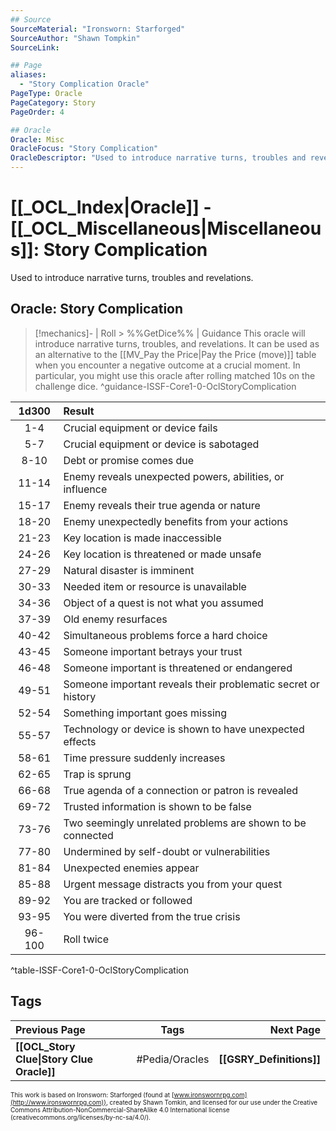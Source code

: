 ```yaml
---
## Source
SourceMaterial: "Ironsworn: Starforged"
SourceAuthor: "Shawn Tompkin"
SourceLink: 

## Page
aliases:
  - "Story Complication Oracle"
PageType: Oracle
PageCategory: Story
PageOrder: 4

## Oracle
Oracle: Misc
OracleFocus: "Story Complication"
OracleDescriptor: "Used to introduce narrative turns, troubles and revelations."
---
```

# [[_OCL_Index|Oracle]] - [[_OCL_Miscellaneous|Miscellaneous]]: Story Complication
Used to introduce narrative turns, troubles and revelations.

## Oracle: Story Complication
> [!mechanics]- | Roll > %%GetDice%% | Guidance
> This oracle will introduce narrative turns, troubles, and revelations. It can be used as an alternative to the [[MV_Pay the Price|Pay the Price (move)]] table when you encounter a negative outcome at a crucial moment. In particular, you might use this oracle after rolling matched 10s on the challenge dice. ^guidance-ISSF-Core1-0-OclStoryComplication

| 1d300 | Result |
|:---:|:--- |
| 1-4 | Crucial equipment or device fails |
| 5-7 | Crucial equipment or device is sabotaged |
| 8-10 | Debt or promise comes due |
| 11-14 | Enemy reveals unexpected powers, abilities, or influence |
| 15-17 | Enemy reveals their true agenda or nature |
| 18-20 | Enemy unexpectedly benefits from your actions |
| 21-23 | Key location is made inaccessible |
| 24-26 | Key location is threatened or made unsafe |
| 27-29 | Natural disaster is imminent |
| 30-33 | Needed item or resource is unavailable |
| 34-36 | Object of a quest is not what you assumed |
| 37-39 | Old enemy resurfaces |
| 40-42 | Simultaneous problems force a hard choice |
| 43-45 | Someone important betrays your trust |
| 46-48 | Someone important is threatened or endangered |
| 49-51 | Someone important reveals their problematic secret or history |
| 52-54 | Something important goes missing |
| 55-57 | Technology or device is shown to have unexpected effects |
| 58-61 | Time pressure suddenly increases |
| 62-65 | Trap is sprung |
| 66-68 | True agenda of a connection or patron is revealed |
| 69-72 | Trusted information is shown to be false |
| 73-76 | Two seemingly unrelated problems are shown to be connected |
| 77-80 | Undermined by self-doubt or vulnerabilities |
| 81-84 | Unexpected enemies appear |
| 85-88 | Urgent message distracts you from your quest |
| 89-92 | You are tracked or followed |
| 93-95 | You were diverted from the true crisis |
| 96-100 | Roll twice |
^table-ISSF-Core1-0-OclStoryComplication

## Tags
| Previous Page | Tags | Next Page |
|:--- |:---:| ---:|
| **[[OCL_Story Clue\|Story Clue Oracle]]** | #Pedia/Oracles | **[[GSRY_Definitions]]** |

<font size=-2>This work is based on Ironsworn: Starforged (found at [www.ironswornrpg.com](http://www.ironswornrpg.com)), created by Shawn Tomkin, and licensed for our use under the Creative Commons Attribution-NonCommercial-ShareAlike 4.0 International license  (creativecommons.org/licenses/by-nc-sa/4.0/).</font>